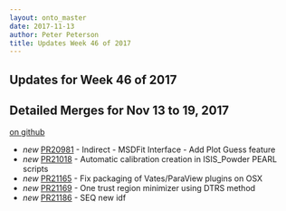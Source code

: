 ```yaml
---
layout: onto_master
date: 2017-11-13
author: Peter Peterson
title: Updates Week 46 of 2017
---
```

Updates for Week 46 of 2017
---------------------------

Detailed Merges for Nov 13 to 19, 2017
--------------------------------------
[on github](https://github.com/mantidproject/mantid/pulls?q=is%3Apr+merged%3A2017-11-14..2017-11-19)

* *new* [PR20981](https://github.com/mantidproject/mantid/pull/20981) - Indirect - MSDFit Interface - Add Plot Guess feature
* *new* [PR21018](https://github.com/mantidproject/mantid/pull/21018) - Automatic calibration creation in ISIS_Powder PEARL scripts
* *new* [PR21165](https://github.com/mantidproject/mantid/pull/21165) - Fix packaging of Vates/ParaView plugins on OSX
* *new* [PR21169](https://github.com/mantidproject/mantid/pull/21169) - One trust region minimizer using DTRS method
* *new* [PR21186](https://github.com/mantidproject/mantid/pull/21186) - SEQ new idf

